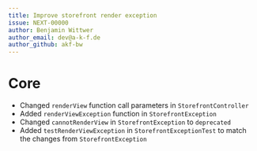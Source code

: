 ```yaml
---
title: Improve storefront render exception
issue: NEXT-00000
author: Benjamin Wittwer
author_email: dev@a-k-f.de
author_github: akf-bw
---
```

# Core
* Changed `renderView` function call parameters in `StorefrontController`
* Added `renderViewException` function in `StorefrontException`
* Changed `cannotRenderView` in `StorefrontException` to `deprecated`
* Added `testRenderViewException` in `StorefrontExceptionTest` to match the changes from `StorefrontException`
